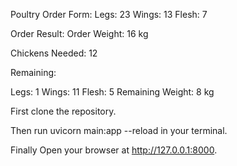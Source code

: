Poultry Order Form:
Legs: 
23
Wings: 
13
Flesh: 
7


Order Result:
Order Weight: 16 kg

Chickens Needed: 12

Remaining:

Legs: 1
Wings: 11
Flesh: 5
Remaining Weight: 8 kg


 First clone the repository.

 Then run uvicorn main:app --reload in your terminal.
 
 Finally Open your browser at http://127.0.0.1:8000.
